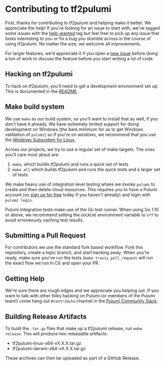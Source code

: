 # Contributing to tf2pulumi

First, thanks for contributing to tf2pulumi and helping make it better. We appreciate the help! If you're looking for an issue to start with, we've tagged some issues with the [help-wanted](https://github.com/pulumi/tf2pulumi/issues?q=is%3Aopen+is%3Aissue+label%3A%22help+wanted%22) tag but feel free to pick up any issue that looks interesting to you or fix a bug you stumble across in the course of using tf2pulumi. No matter the size, we welcome all improvements.

For larger features, we'd appreciate it if you open a [new issue](https://github.com/pulumi/tf2pulumi/issues/new) before doing a ton of work to discuss the feature before you start writing a lot of code.

## Hacking on tf2pulumi

To hack on tf2pulumi, you'll need to get a development environment set up. This is documented in the [README](https://github.com/pulumi/tf2pulumi/blob/master/README.md#installation).

## Make build system

We use `make` as our build system, so you'll want to install that as well, if you don't have it already. We have extremely limited support for doing development on Windows (the bare minimum for us to get Windows validation of `pulumi`) so if you're on windows, we recommend that you use the [Windows Subsystem for Linux](https://docs.microsoft.com/en-us/windows/wsl/install-win10).

Across our projects, we try to use a regular set of make targets. The ones you'll care most about are:

1. `make`, which builds tf2pulumi and runs a quick set of tests
2. `make all` which builds tf2pulumi and runs the quick tests and a larger set of tests.

We make heavy use of integration level testing where we invoke `pulumi` to create and then delete cloud resources. This requires you to have a Pulumi account (so [sign up for free](https://pulumi.com) today if you haven't already) and login with `pulumi login`.

Pulumi integration tests make use of the Go test runner. When using Go 1.10 or above, we recommend setting the `GOCACHE` environment variable to `off` to avoid
erroneously caching test results.

## Submitting a Pull Request

For contributors we use the standard fork based workflow. Fork this repository, create a topic branch, and start hacking away.  When you're ready, make sure you've run the tests (`make travis_pull_request` will run the exact flow we run in CI) and open your PR.

## Getting Help

We're sure there are rough edges and we appreciate you helping out. If you want to talk with other folks hacking on Pulumi (or members of the Pulumi team!) come hang out `#contribute` channel in the [Pulumi Community Slack](https://slack.pulumi.io/).

## Building Release Artifacts

To build the `.tar.gz` files that make up a tf2pulumi release, run `make release`. This will produce two releasable artifacts:

- tf2pulumi-linux-x64-vX.X.X.tar.gz
- tf2pulumi-darwin-x64-vX.X.X.tar.gz

These archives can then be uploaded as part of a GitHub Release.

